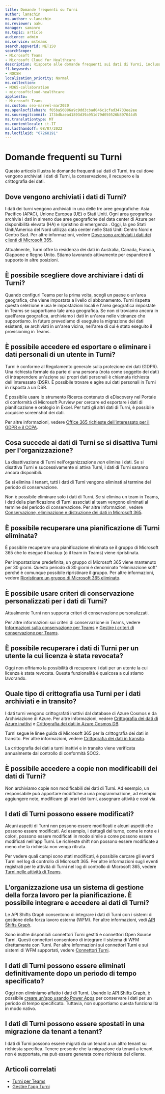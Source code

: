 ```yaml
---
title: Domande frequenti su Turni
author: lanachin
ms.author: v-lanachin
ms.reviewer: aaku
manager: samanro
ms.topic: article
audience: admin
ms.service: msteams
search.appverid: MET150
searchScope:
- Microsoft Teams
- Microsoft Cloud for Healthcare
description: Risposte alle domande frequenti sui dati di Turni, inclusa la posizione in cui vengono archiviati i dati di Turni, la conservazione, il recupero e la crittografia dei dati.
f1.keywords:
- NOCSH
localization_priority: Normal
ms.collection:
- M365-collaboration
- microsoftcloud-healthcare
appliesto:
- Microsoft Teams
ms.custom: seo-marvel-mar2020
ms.openlocfilehash: f05ba56086a9c9dd3cbad046c1cfad34733ee2ee
ms.sourcegitcommit: 173bdbaea41893d39a951d79d050526b897044d5
ms.translationtype: MT
ms.contentlocale: it-IT
ms.lasthandoff: 08/07/2022
ms.locfileid: "67268191"
---
```

# <a name="shifts-data-faq"></a>Domande frequenti su Turni

Questo articolo illustra le domande frequenti sui dati di Turni, tra cui dove vengono archiviati i dati di Turni, la conservazione, il recupero e la crittografia dei dati.

## <a name="where-is-shifts-data-stored"></a>Dove vengono archiviati i dati di Turni?

I dati dei turni vengono archiviati in una delle tre aree geografiche: Asia Pacifico (APAC), Unione Europea (UE) o Stati Uniti. Ogni area geografica archivia i dati in almeno due aree geografiche del data center di Azure per disponibilità elevata (HA) e ripristino di emergenza . Oggi, la geo Stati Uniti/America del Nord utilizza data center nelle Stati Uniti Centro Nord e Centro Sud. Per altre informazioni, vedere [Dove sono archiviati i dati dei clienti di Microsoft 365](/microsoft-365/enterprise/o365-data-locations).

Attualmente, Turni offre la residenza dei dati in Australia, Canada, Francia, Giappone e Regno Unito. Stiamo lavorando attivamente per espandere il supporto in altre posizioni.

## <a name="can-i-choose-where-shifts-data-is-stored"></a>È possibile scegliere dove archiviare i dati di Turni?

Quando configuri Teams per la prima volta, scegli un paese o un'area geografica, che viene impostata a livello di abbonamento. Turni rispetta questa selezione e usa le impostazioni locali e l'area geografica impostate in Teams se supportiamo tale area geografica. Se non ci troviamo ancora in quell'area geografica, archiviamo i dati in un'area nelle vicinanze che supportiamo. In futuro prevediamo di eseguire la migrazione dei dati esistenti, se archiviati in un'area vicina, nell'area di cui è stato eseguito il provisioning in Teams.

## <a name="can-i-access-and-export-or-delete-a-users-personal-data-in-shifts"></a>È possibile accedere ed esportare o eliminare i dati personali di un utente in Turni?

Turni è conforme al Regolamento generale sulla protezione dei dati (GDPR). Una richiesta formale da parte di una persona (nota come soggetto dei dati) di intraprendere un'azione sui propri dati personali è chiamata richiesta dell'interessato (DSR). È possibile trovare e agire sui dati personali in Turni in risposta a un DSR.

È possibile usare lo strumento Ricerca contenuto di eDiscovery nel Portale di conformità di Microsoft Purview per cercare ed esportare i dati di pianificazione e orologio in Excel. Per tutti gli altri dati di Turni, è possibile acquisire screenshot dei dati.

Per altre informazioni, vedere [Office 365 richieste dell'interessato per il GDPR e il CCPA](/microsoft-365/compliance/gdpr-dsr-office365).

## <a name="what-happens-to-shifts-data-if-i-turn-off-shifts-for-my-organization"></a>Cosa succede ai dati di Turni se si disattiva Turni per l'organizzazione?

La disattivazione di Turni nell'organizzazione *non* elimina i dati. Se si disattiva Turni e successivamente si attiva Turni, i dati di Turni saranno ancora disponibili.

Se si elimina il tenant, tutti i dati di Turni vengono eliminati al termine del periodo di conservazione.

Non è possibile eliminare solo i dati di Turni. Se si elimina un team in Teams, i dati della pianificazione di Turni associati al team vengono eliminati al termine del periodo di conservazione. Per altre informazioni, vedere [Conservazione, eliminazione e distruzione dei dati in Microsoft 365](/compliance/assurance/assurance-data-retention-deletion-and-destruction-overview).

## <a name="can-i-recover-a-shifts-schedule-that-was-deleted"></a>È possibile recuperare una pianificazione di Turni eliminata?

È possibile recuperare una pianificazione eliminata se il gruppo di Microsoft 365 che lo esegue il backup (o il team in Teams) viene ripristinata.

Per impostazione predefinita, un gruppo di Microsoft 365 viene mantenuto per 30 giorni. Questo periodo di 30 giorni è denominato "eliminazione soft" perché è comunque possibile ripristinare il gruppo. Per altre informazioni, vedere [Ripristinare un gruppo di Microsoft 365 eliminato](/microsoft-365/admin/create-groups/restore-deleted-group?tabs=admin-center).

## <a name="can-i-use-custom-retention-policies-for-shifts-data"></a>È possibile usare criteri di conservazione personalizzati per i dati di Turni?

Attualmente Turni non supporta criteri di conservazione personalizzati.

Per altre informazioni sui criteri di conservazione in Teams, vedere [Informazioni sulla conservazione per Teams](/microsoft-365/compliance/retention-policies-teams) e [Gestire i criteri di conservazione per Teams](../../retention-policies.md).

## <a name="can-i-retrieve-shifts-data-for-a-user-whose-license-was-revoked"></a>È possibile recuperare i dati di Turni per un utente la cui licenza è stata revocata?

Oggi non offriamo la possibilità di recuperare i dati per un utente la cui licenza è stata revocata. Questa funzionalità è qualcosa a cui stiamo lavorando.

## <a name="what-type-of-encryption-does-shifts-use-for-data-at-rest-and-in-transit"></a>Quale tipo di crittografia usa Turni per i dati archiviati e in transito?

I dati turni vengono crittografati inattivi dal database di Azure Cosmos e da Archiviazione di Azure. Per altre informazioni, vedere [Crittografia dei dati di Azure inattivi](/azure/security/fundamentals/encryption-atrest) e [Crittografia dei dati in Azure Cosmos DB](/azure/cosmos-db/database-encryption-at-rest).

Turni segue le linee guida di Microsoft 365 per la crittografia dei dati in transito. Per altre informazioni, vedere [Crittografia dei dati in transito](/compliance/assurance/assurance-encryption-in-transit).

La crittografia dei dati a turni inattivi e in transito viene verificata annualmente dal controllo di conformità SOC2.

## <a name="can-i-access-immutable-copies-of-shifts-data"></a>È possibile accedere a copie non modificabili dei dati di Turni?

Non archiviamo copie non modificabili dei dati di Turni. Ad esempio, un responsabile può apportare modifiche a una programmazione, ad esempio aggiungere note, modificare gli orari dei turni, assegnare attività e così via.

## <a name="can-shifts-data-be-edited"></a>I dati di Turni possono essere modificati?

Alcuni aspetti di Turni non possono essere modificati e alcuni aspetti che possono essere modificati. Ad esempio, i dettagli del turno, come le note e i colori, possono essere modificati in modo simile a come possono essere modificati nell'app Turni. Le richieste shift non possono essere modificate a meno che la richiesta non venga ritirata.

Per vedere quali campi sono stati modificati, è possibile cercare gli eventi Turni nel log di controllo di Microsoft 365. Per altre informazioni sugli eventi registrati per le attività di Turni nel log di controllo di Microsoft 365, vedere [Turni nelle attività di Teams](../../audit-log-events.md#shifts-in-teams-activities).

## <a name="my-organization-uses-a-workforce-management-system-for-scheduling-can-we-integrate-with-and-access-shifts-data"></a>L'organizzazione usa un sistema di gestione della forza lavoro per la pianificazione. È possibile integrare e accedere ai dati di Turni?

Le API Shifts Graph consentono di integrare i dati di Turni con i sistemi di gestione della forza lavoro esterna (WFM). Per altre informazioni, vedi [API Shifts Graph](/graph/api/resources/shift).

Sono inoltre disponibili connettori Turni gestiti e connettori Open Source Turni. Questi connettori consentono di integrare il sistema di WFM direttamente con Turni. Per altre informazioni sui connettori Turni e sui sistemi di WFM supportati, vedere [Connettori Turni](shifts-connectors.md).

## <a name="can-shifts-data-be-deleted-permanently-after-a-specified-period-of-time"></a>I dati di Turni possono essere eliminati definitivamente dopo un periodo di tempo specificato?

Oggi non eliminiamo affatto i dati di Turni. Usando [le API Shifts Graph](/graph/api/resources/shift), è possibile [creare un'app usando Power Apps](/powerapps/maker/) per conservare i dati per un periodo di tempo specificato. Tuttavia, non supportiamo questa funzionalità in modo nativo.

## <a name="can-shifts-data-be-moved-in-a-tenant-to-tenant-migration"></a>I dati di Turni possono essere spostati in una migrazione da tenant a tenant?

I dati di Turni possono essere migrati da un tenant a un altro tenant su richiesta specifica. Tenere presente che la migrazione da tenant a tenant non è supportata, ma può essere generata come richiesta del cliente.

## <a name="related-articles"></a>Articoli correlati

- [Turni per Teams](../shifts-for-teams-landing-page.md)
- [Gestire l'app Turni](manage-the-shifts-app-for-your-organization-in-teams.md)
